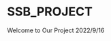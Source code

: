 # SSB_PROJECT
Welcome to Our Project
                                                         2022/9/16
